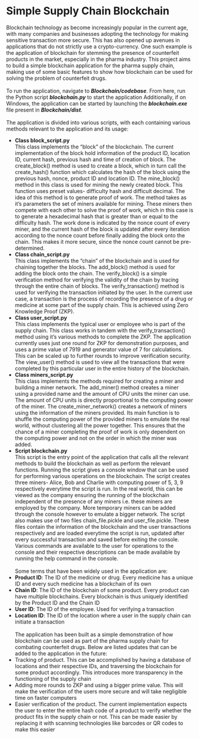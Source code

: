 # Simple Supply Chain Blockchain

Blockchain technology as become increasingly popular in the current age, with many companies and businesses adopting the technology for making sensitive transaction more secure. This has also opened up avenues in applications that do not strictly use a crypto-currency. One such example is the application of blockchain for stemming the presence of counterfeit products in the market, especially in the pharma industry. This project aims to build a simple blockchain application for the pharma supply chain, making use of some basic features to show how blockchain can be used for solving the problem of counterfeit drugs.
<br><br>
To run the application, navigate to ***Blockchain/codebase***. From here, run the Python script ***blockchain.py*** to start the application
Additionally, if on Windows, the application can be started by launching the ***blockchain.exe*** file present in ***Blockchain/dist***. 
<br><br>
The application is divided into various scripts, with each containing various methods relevant to the application and its usage:
 - **Class block_script.py**<br>
This class implements the “block” of the blockchain. The current implementation of the block hold information of the product ID, location ID, current hash, previous hash and time of creation of block. The create_block() method is used to create a block, which in turn call the create_hash() function which calculates the hash of the block using the previous hash, nonce, product ID and location ID. The mine_block() method in this class is used for mining the newly created block. This function uses preset values- difficulty hash and difficult decimal. The idea of this method is to generate proof of work. The method takes as it’s parameters the set of miners available for mining. These miners then compete with each other to solve the proof of work, which in this case is to generate a hexadecimal hash that is greater than or equal to the difficulty hash. The work done is indicated by the nonce count of every miner, and the current hash of the block is updated after every iteration according to the nonce count before finally adding the block onto the chain. This makes it more secure, since the nonce count cannot be pre-determined.
 - **Class chain_script.py**<br>
This class implements the “chain” of the blockchain and is used for chaining together the blocks. The add_block() method is used for adding the block onto the chain. The verify_block() is a simple verification method for verifying the validity of the chain by tracing through the entire chain of blocks. The verify_transaction() method is used for verifying the transaction initiated by the user. In the current use case, a transaction is the process of recording the presence of a drug or medicine at some part of the supply chain. This is achieved using Zero Knowledge Proof (ZKP).
 - **Class user_script.py**<br>
This class implements the typical user or employee who is part of the supply chain. This class works in tandem with the verify_transaction() method using it’s various methods to complete the ZKP. The application currently uses just one round for ZKP for demonstration purposes, and uses a prime value of 7919 and generator value of 7 for calculations. This can be scaled up to further rounds to improve verification security. The view_user() method is used to view all the transactions that were completed by this particular user in the entire history of the blockchain.
 - **Class miners_script.py**<br>
This class implements the methods required for creating a miner and building a miner network. The add_miner() method creates a miner using a provided name and the amount of CPU units the miner can use. The amount of CPU units is directly proportional to the computing power of the miner. The create_miner_network() creates a network of miners using the information of the miners provided. Its main function is to shuffle the computing power of the provided miners to emulate the real world, without clustering all the power together. This ensures that the chance of a miner completing the proof of work is only dependent on the computing power and not on the order in which the miner was added.
 - **Script blockchain.py**<br>
This script is the entry point of the application that calls all the relevant methods to build the blockchain as well as perform the relevant functions. Running the script gives a console window that can be used for performing various operations on the blockchain. The script creates three miners- Alice, Bob and Charlie with computing power of 5, 3, 9 respectively everytime the script is run. In the real world, this can be viewed as the company ensuring the running of the blockchain independent of the presence of any miners i.e. these miners are employed by the company. More temporary miners can be added through the console however to emulate a bigger network. The script also makes use of two files chain_file.pickle and user_file.pickle. These files contain the information of the blockchain and the user transactions respectively and are loaded everytime the script is run, updated after every successful transaction and saved before exiting the console. Various commands are available to the user for operations to the console and their respective descriptions can be made available by running the help command in the console. 
<br><br>
Some terms that have been widely used in the application are:
 - **Product ID**: The ID of the medicine or drug. Every medicine has a unique ID and every such medicine has a blockchain of its own
 - **Chain ID**: The ID of the blockchain of some product. Every product can have multiple blockchains. Every blockchain is thus uniquely identified by the Product ID and the Chain ID
 - **User ID**: The ID of the employee. Used for verifying a transaction
 - **Location ID**: The ID of the location where a user in the supply chain can initiate a transaction
<br><br>
The application has been built as a simple demonstration of how blockchain can be used as part of the pharma supply chain for combating counterfeit drugs. Below are listed updates that can be added to the application in the future:
 - Tracking of product. This can be accomplished by having a database of locations and their respective IDs, and traversing the blockchain for some product accordingly. This introduces more transparency in the functioning of the supply chain
 - Adding more rounds to ZKP and using a bigger prime value. This will make the verification of the users more secure and will take negligible time on faster computers
 - Easier verification of the product. The current implementation expects the user to enter the entire hash code of a product to verify whether the product fits in the supply chain or not. This can be made easier by replacing it with scanning technologies like barcodes or QR codes to make this easier
